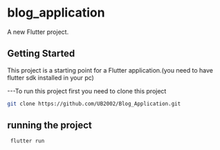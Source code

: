 # blog_application

A new Flutter project.

## Getting Started

This project is a starting point for a Flutter application.(you need to have flutter sdk installed in your pc)

 ---To run this project first you need to clone this project

  ```sh
  git clone https://github.com/UB2002/Blog_Application.git 
  ```
## running the project

```sh
 flutter run
```